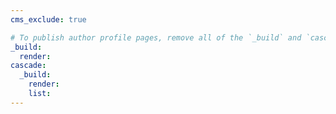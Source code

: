 ```yaml
---
cms_exclude: true

# To publish author profile pages, remove all of the `_build` and `cascade` settings below.
_build:
  render:  
cascade:
  _build: 
    render:  
    list:  
---
```

